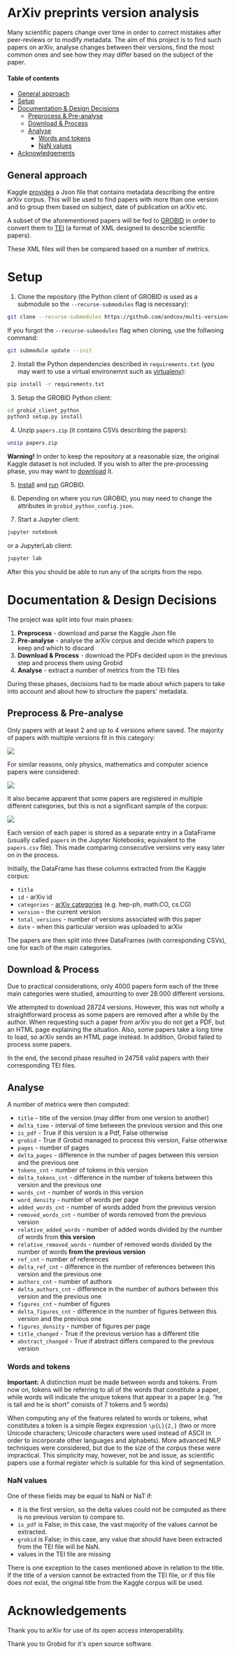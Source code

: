 # ArXiv preprints version analysis
Many scientific papers change over time in order to correct mistakes after peer-reviews or to modify metadata. The aim of this project is to find such papers on arXiv, analyse changes between their versions, find the most common ones and see how they may differ based on the subject of the paper.

#### Table of contents
* [General approach](https://github.com/andcov/arXiv_preprints_version_analysis#general-approach)
* [Setup](https://github.com/andcov/arXiv_preprints_version_analysis#setup)
* [Documentation & Design Decisions](https://github.com/andcov/arXiv_preprints_version_analysis#documentation--design-decisions)
	* [Preprocess & Pre-analyse](https://github.com/andcov/arXiv_preprints_version_analysis#preprocess--pre-analyse)
	* [Download & Process](https://github.com/andcov/arXiv_preprints_version_analysis#download--process)
	* [Analyse](https://github.com/andcov/arXiv_preprints_version_analysis#analyse)
		* [Words and tokens](https://github.com/andcov/arXiv_preprints_version_analysis#words-and-tokens)
		* [NaN values](https://github.com/andcov/arXiv_preprints_version_analysis#nan-values)
* [Acknowledgements](https://github.com/andcov/arXiv_preprints_version_analysis#acknowledgements)


## General approach
Kaggle [provides](https://www.kaggle.com/datasets/Cornell-University/arxiv) a Json file that contains metadata describing the entire arXiv corpus. This will be used to find papers with more than one version and to group them based on subject, date of publication on arXiv etc.

A subset of the aforementioned papers will be fed to [GROBID](https://github.com/kermitt2/grobid) in order to convert them to [TEI](https://tei-c.org/) (a format of XML designed to describe scientific papers).

These XML files will then be compared based on a number of metrics.

# Setup
1. Clone the repository (the Python client of GROBID is used as a submodule so the `--recurse-submodules` flag is necessary):
```bash
git clone --recurse-submodules https://github.com/andcov/multi-versioned_arxiv_papers
```
If you forgot the `--recurse-submodules` flag when cloning, use the follwoing command:
```bash
git submodule update --init
```

2. Install the Python dependencies described in `requirements.txt` (you may want to use a virtual environemnt such as [virtualenv](https://virtualenv.pypa.io/en/latest/)):
```bash
pip install -r requirements.txt
```

3. Setup the GROBID Python client:
```bash
cd grobid_client_python
python3 setup.py install
```

4. Unzip `papers.zip` (it contains CSVs describing the papers):
```bash
unzip papers.zip
```

**Warning!** In order to keep the repository at a reasonable size, the original Kaggle dataset is not included. If you wish to alter the pre-processing phase, you may want to [download](https://www.kaggle.com/datasets/Cornell-University/arxiv) it.

5. [Install](https://grobid.readthedocs.io/en/latest/Install-Grobid/) and [run](https://grobid.readthedocs.io/en/latest/Grobid-service/) GROBID.

6. Depending on where you run GROBID, you may need to change the attributes in `grobid_python_config.json`.

7. Start a Jupyter client:
```bash
jupyter notebook
```
or a JupyterLab client:
```bash
jupyter lab
```

After this you should be able to run any of the scripts from the repo.

# Documentation & Design Decisions
The project was split into four main phases:
1. **Preprocess** - download and parse the Kaggle Json file
2. **Pre-analyse** - analyse the arXiv corpus and decide which papers to keep and which to discard
3. **Download & Process** - download the PDFs decided upon in the previous step and process them using Grobid
4. **Analyse** - extract a number of metrics from the TEI files

During these phases, decisions had to be made about which papers to take into account and about how to structure the papers' metadata.

## Preprocess & Pre-analyse
Only papers with at least 2 and up to 4 versions where saved. The majority of papers with multiple versions fit in this category:

![](/images/total_versions_hist.png)

For similar reasons, only physics, mathematics and computer science papers were considered: 

![](/images/categories_bar.png)

It also became apparent that some papers are registered in multiple different categories, but this is not a significant sample of the corpus:

![](/images/venn.png)


Each version of each paper is stored as a separate entry in a DataFrame (usually called `papers` in the Jupyter Notebooks; equivalent to the `papers.csv` file). This made comparing consecutive versions very easy later on in the process.

Initially, the DataFrame has these columns extracted from the Kaggle corpus:
 * `title`
 * `id` - arXiv id
 * `categories` - [arXiv categories](https://arxiv.org/category_taxonomy) (e.g. hep-ph, math.CO, cs.CG)
 * `version` - the current version
 * `total_versions` - number of versions associated with this paper
 * `date` - when this particular version was uploaded to arXiv

The papers are then split into three DataFrames (with corresponding CSVs), one for each of the main categories.

## Download & Process
Due to practical considerations, only 4000 papers form each of the three main categories were studied, amounting to over 28.000 different versions.

We attempted to download 28724 versions. However, this was not wholly a straightforward process as some papers are removed after a while by the author. When requesting such a paper from arXiv you do not get a PDF, but an HTML page explaining the situation. Also, some papers take a long time to load, so arXiv sends an HTML page instead. In addition, Grobid failed to process some papers.

In the end, the second phase resulted in 24758 valid papers with their corresponding TEI files.

## Analyse
A number of metrics were then computed:
* `title` - title of the version (may differ from one version to another)
* `delta_time` - interval of time between the previous version and this one
* `is_pdf` - True if this version is a Pdf, False otherwise
* `grobid` - True if Grobid managed to process this version, False otherwise
* `pages` - number of pages
* `delta_pages` - difference in the number of pages between this version and the previous one
* `tokens_cnt` - number of tokens in this version
* `delta_tokens_cnt` - difference in the number of tokens between this version and the previous one
* `words_cnt` - number of words in this version
* `word_density` - number of words per page
* `added_words_cnt` - number of words added from the previous version
* `removed_words_cnt` - number of words removed from the previous version
* `relative_added_words` - number of added words divided by the number of words from **this version**
* `relative_removed_words` - number of removed words divided by the number of words **from the previous version**
* `ref_cnt` - number of references
* `delta_ref_cnt` - difference in the number of references between this version and the previous one
* `authors_cnt` - number of authors
* `delta_authors_cnt` - difference in the number of authors between this version and the previous one
* `figures_cnt` - number of figures
* `delta_figures_cnt` - difference in the number of figures between this version and the previous one
* `figures_density` - number of figures per page
* `title_changed` - True if the previous version has a different title
* `abstract_changed` - True if abstract differs compared to the previous version

### Words and tokens
**Important:** A distinction must be made between words and tokens. From now on, tokens will be referring to all of the words that constitute a paper, while words will indicate the unique tokens that appear in a paper  (e.g. ”he is tall and he is short” consists of 7 tokens and 5 words)

When computing any of the features related to words or tokens, what constitutes a token is a simple Regex expression `\p{L}{2,}` (two or more Unicode characters; Unicode characters were used instead of ASCII in order to incorporate other languages and alphabets). More advanced NLP techniques were considered, but due to the size of the corpus these were impractical. This simplicity may, however, not be and issue, as scientific papers use a formal register which is suitable for this kind of segmentation.

### NaN values
One of these fields may be equal to NaN or NaT if:
* it is the first version, so the delta values could not be computed as there is no previous version to compare to.
* `is_pdf` is False; in this case, the vast majority of the values cannot be extracted.
* `grobid` is False; in this case, any value that should have been extracted from the TEI file will be NaN.
* values in the TEI file are missing

There is one exception to the cases mentioned above in relation to the title. If the title of a version cannot be extracted from the TEI file, or if this file does not exist, the original title from the Kaggle corpus will be used.

# Acknowledgements
Thank you to arXiv for use of its open access interoperability.

Thank you to Grobid for it's open source software.
